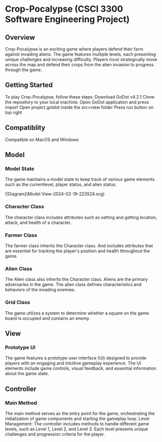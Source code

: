 # Crop-Pocalypse (CSCI 3300 Software Engineering Project)

## Overview

Crop-Pocalypse is an exciting game where players defend their farm against invading aliens. The game features multiple levels, each presenting unique challenges and increasing difficulty. Players must strategically move across the map and defend their crops from the alien invasion to progress through the game.

## Getting Started

To play Crop-Pocalypse, follow these steps:
Download GoDot v4.2.1
Clone the repository to your local machine.
Open GoDot application and press import
Open project.gotdot inside the src>view folder
Press run button on top right

## Compatiblity

Compatible on MacOS and Windows

## Model

### Model State

The game maintains a model state to keep track of various game elements such as the currentlevel, player status, and alien status.

![Diagram](Model View-2024-02-19-223524.svg)

### Character Class

The character class includes attributes such as setting and getting location, attack, and health of a character.

### Farmer Class

The farmer class inherits the Character class. And includes attributes that are essential for tracking the player's position and health throughout the game.

### Alien Class

The Alien class also inherits the Character class. Aliens are the primary adversaries in the game. The alien class defines characteristics and behaviors of the invading enemies.

### Grid Class

The game utilizes a system to determine whether a square on the game board is occupied and contains an enemy.

## View

### Prototype UI

The game features a prototype user interface (UI) designed to provide players with an engaging and intuitive gameplay experience. The UI elements include game controls, visual feedback, and essential information about the game state.

## Controller

### Main Method

The main method serves as the entry point for the game, orchestrating the initialization of game components and starting the gameplay loop.
Level Management: The controller includes methods to handle different game levels, such as Level 1, Level 2, and Level 3. Each level presents unique challenges and progression criteria for the player.


